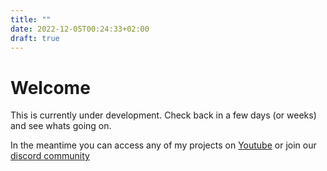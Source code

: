 ```yaml
---
title: ""
date: 2022-12-05T00:24:33+02:00
draft: true
---
```


# Welcome

This is currently under development. Check back in a few days (or weeks) and see whats going on.

In the meantime you can access any of my projects on [Youtube](https://www.youtube.com/@richardschwabe) or join our [discord community](https://discord.gg/mvrKXM3q)